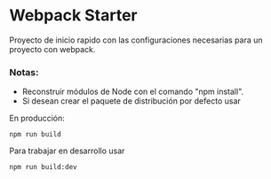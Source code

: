 # Webpack Starter

Proyecto de inicio rapido con las configuraciones necesarias para un proyecto con webpack.

### Notas:

- Reconstruir módulos de Node con el comando "npm install".
- Si desean crear el paquete de distribución por defecto usar 

En producción:
``` 
npm run build
```
Para trabajar en desarrollo usar 
```
npm run build:dev
```